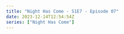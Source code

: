 ```yaml
---
title: "Night Has Come - S1E7 - Episode 07"
date: 2023-12-14T12:54:54Z
series: ["Night Has Come"]
---
```



<mux-player stream-type="on-demand"
  src="https://kp3d-my.sharepoint.com/personal/ryoo_kp3d_onmicrosoft_com/_layouts/15/download.aspx?share=EXL3uNxgdUVDitESNcXR-_IBYEBnUwrk7PScK0JgA-x4Rg" prefer-playback="mse" controls>
  </mux-player>
  
  
  <script src="https://cdn.jsdelivr.net/npm/@mux/mux-player"></script>
  
 <script type="application/ld+json">
 {
  "@context": "https://schema.org/",
  "@type": "VideoObject",
  "name": "Night Has Come - S1E7 - Episode 07",
  "contentUrl": "https://stream.mux.com/iguxibyTO600Iowbw00yBhGsN3r4UGDDjLSxQi01hQECYY.m3u8",
  "thumbnailUrl": "https://www.themoviedb.org/t/p/original/aGuBIB79vDDQKcsQUIF5fa5P07b.jpg?width=314&fit_mode=preserve&time=25",
  "uploadDate": "2023-12-14T12:54:54Z",
}

</script>